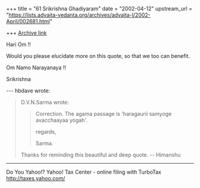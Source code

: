 +++
title = "61 Srikrishna Ghadiyaram"
date = "2002-04-12"
upstream_url = "https://lists.advaita-vedanta.org/archives/advaita-l/2002-April/002681.html"

+++
[Archive link](https://lists.advaita-vedanta.org/archives/advaita-l/2002-April/002681.html)

Hari Om !!

Would you please elucidate more on this quote, so that
we too can benefit.

Om Namo Narayanaya !!

Srikrishna

--- hbdave <hbd at DDIT.ERNET.IN> wrote:
> D.V.N.Sarma wrote:
>
> > Correction. The agama passage is 'haragaurii
> samyoge
> > avacchaayaa yogah'.
> >
> > regards,
> >
> > Sarma.
>
> Thanks for reminding this beautiful  and deep quote.
> -- Himanshu


__________________________________________________
Do You Yahoo!?
Yahoo! Tax Center - online filing with TurboTax
http://taxes.yahoo.com/

